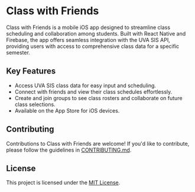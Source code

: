 # Class with Friends

Class with Friends is a mobile iOS app designed to streamline class scheduling and collaboration among students. Built with React Native and Firebase, the app offers seamless integration with the UVA SIS API, providing users with access to comprehensive class data for a specific semester.

## Key Features

- Access UVA SIS class data for easy input and scheduling.
- Connect with friends and view their class schedules effortlessly.
- Create and join groups to see class rosters and collaborate on future class selections.
- Available on the App Store for iOS devices.

## Contributing

Contributions to Class with Friends are welcome! If you'd like to contribute, please follow the guidelines in [CONTRIBUTING.md](CONTRIBUTING.md).

## License

This project is licensed under the [MIT License](LICENSE).

